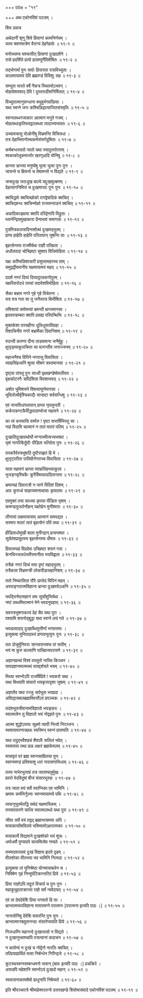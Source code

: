 +++
title = "१९"

+++
अथ एकोनविंशं पटलम् ।  
  
  
शिव उवाच   
  
  
अथेदानीं शृणु शिवे प्रियाणां कामनिर्णयम् ।  
यस्य श्रवणमात्रेण वैराग्यं देहगेहयोः ॥ १९-१ ॥  
  
मनोरथश्च यश्चासीत् प्रियाणां दुःखदर्शने ।  
रासे प्रदर्शिते प्रायो ह्यसम्पूर्णेविशेषितः ॥ १९-२ ॥  
  
तद्भोगार्थं पुनः सर्वाः प्रियास्ता रासविच्युताः ।  
कालमायामयं देवि ब्रह्माण्डं विविशुः सह ॥ १९-३ ॥  
  
सम्भूता भारते वर्षे नैकत्र स्थितयोऽभवन् ।  
मोहावेशवशाद् देवि ! दुस्तरादीशनिर्मितात् ॥ १९-४ ॥  
  
विच्युतात्मानुसन्धाना बभूवुर्भगवत्प्रियाः ।  
यथा स्वप्ने जनः कश्चिन्निद्रात्याजितसंस्मृतिः ॥ १९-५ ॥  
  
स्वप्नलब्धगजाकार आत्मानं मनुते गजम् ।  
मोहलब्धाकृतिस्तद्वल्लब्ध्वा तादात्म्यभावतः ॥ १९-६ ॥  
  
उच्चावचासु योओनीषु विभ्रमन्ति विचित्रधा ।  
तत्र देहाभिमानोत्त्थकर्मसंसर्गदूषिताः ॥ १९-७ ॥  
  
कर्मबन्धस्ततो जातो यथा स्यादुत्तरोत्तरम् ।  
श्वकाकोलूकमार्जार खरगृध्रादि योनिषु ॥ १९-८ ॥  
  
भ्रान्त्वा भ्रान्त्वा मनुष्येषु भूत्वा भूत्वा पुनः पुनः ।  
जायन्ते च म्रियन्ते च तेषामन्तो न विद्यते ॥ १९-९ ॥  
  
जन्मदुःख जराःदुख बाल्ये यद्दुःखमुल्बणम् ।  
देहत्यागनिमित्तं च दुःखमाप्ताः पुनः पुनः ॥ १९-१० ॥  
  
क्वचिद्धर्मः क्वचिच्छोको रागद्वेषादिकं क्वचित् ।  
क्वचिद्बन्धः क्वचिन्मोक्षो राजसन्ताडनं क्वचित् ॥ १९-११ ॥  
  
अन्नादिकाङ्क्षया क्वापि दरिद्रेणापि विद्रुताः ।  
म्लानेन्द्रियमुखाकारा दैन्यभावं समागताः ॥ १९-१२ ॥  
  
पुत्रमित्रकलत्रादिनाशोत्थं दुःखमद्भुतम् ।  
प्राप्य हाहेति हाहेति परितापान् जुषन्ति ताः ॥ १९-१३ ॥  
  
बृहत्सेनस्य राजर्षेर्यथा राज्ञी पतिव्रता ।  
अधौतपादा चोच्छिष्टा सुष्वाप विधिमोहिता ॥ १९-१४ ॥  
  
यक्षः कश्चिन्निशाचारी प्रसुप्तामहरच्च ताम् ।  
समुद्रद्वीपमानीय यक्षमायामयं महत् ॥ १९-१५ ॥  
  
ददर्श नगरं दिव्यं दिव्याट्टालकगोपुरम् ।  
यक्षस्तिरोदधे तस्यां तदावेशविमोहिता ॥ १९-१६ ॥  
  
सैका बभ्राम नगरे गृहे गृहे विचेतना ।  
यत्र यत्र गता सा तु जनैस्तत्र बिभीषिता ॥ १९-१७ ॥  
  
तमिश्रायां तमोमय्यां भ्रमन्ती भ्रान्तमानसा ।  
हृतवस्त्राम्बरा क्वापि प्रसह्य परिपन्थिभिः ॥ १९-१८ ॥  
  
मुक्तकेशा वस्त्रहीना धूलिधूसरविग्रहा ।  
पिशाचिनीव नगरे बभ्रामैका दिवानिशम् ॥ १९-१९ ॥  
  
रुदन्ती करुणा दीना ताड्यमाना जनैर्मुहुः ।  
क्षुत्तृड्व्याकुलचित्ता सा वल्गन्तीव जनाज्जनम् ॥ १९-२० ॥  
  
महाजनैश्च विपिने नगरात्तु विवासिता ।  
व्याघ्रसिंहध्वनिं श्रुत्वा भीषणं त्रस्तमानसा ॥ १९-२१ ॥  
  
दृष्ट्वा तांस्तु पुनः साध्वी वृक्षखण्डेष्वेवलीयत ।   
वृक्षकोटरगैः सर्पैदंशिता विवशाभवत् ॥ १९-२२ ॥  
  
अशेत भूमिशयने विषव्याघूर्णमानसा ।  
भूविलोत्थैर्वृश्चिकाद्यैः सन्दष्टा सर्वसन्धिषु ॥ १९-२३ ॥  
  
एवं नानाविधांस्तापान् प्राप्ता नृपसुन्दरी ।  
कर्कराकण्टकैर्विद्धपादाम्भोजा महावने ॥ १९-२४ ॥  
  
का त्वं कस्यासि वामोरु ! पृष्टा सप्तर्षिभिस्तु सा ।  
नाहं विदामि चात्मानं न तातं मातरं पतिम् ॥ १९-२५ ॥  
  
दुःखातिदुःखपाथोघौ मग्नास्मीत्यभ्यभाषत ।  
भृशं नागरिकैर्दुष्टैः पीडिता भर्त्सिता पुनः ॥ १९-२६ ॥  
  
तस्करैर्वस्त्रभूषादि दुष्टैरपहृतं हि मे ।  
क्षुत्तृट्परीता पापिष्ठैर्नगराच्च विवासिता ॥ १९-२७ ॥  
  
याता महावनं भ्रान्ता व्याघ्रसिंहभयाकुला ।  
भुजङ्गवृश्चिकैः क्रूरैर्विषव्यापादितान्तरा ॥ १९-२८ ॥  
  
भ्रमाम्यहं दिवारात्रौ न जाने विदिशं दिशम् ।  
अतः कुरुध्वं साहाय्यमनाथायाः कृपालवः ॥ १९-२९ ॥  
  
एवमुक्तं तया साध्व्या कृपया पीडिता भृशम् ।  
कमण्डलुजलेनौक्षन् यक्षोघ्रेन मुनीश्वराः ॥ १९-३० ॥  
  
लीनायां लक्षमायायाम् आत्मानं समपद्यत ।  
सस्मार मातरं तातं बृहत्सेनं पतिं तथा ॥ १९-३१ ॥  
  
व्रीडिताधोमुखी बाला मुनीन्द्रान् प्रत्यभाषत ।  
सूर्यवंशप्रसूतस्य बृहत्सेनस्य धीमतः ॥ १९-३२ ॥  
  
प्रियास्म्यहं विप्रदेवा उच्छिष्टा शयनं गता ।  
केनचिज्जलधेस्तीरमानीता भयविह्वला ॥ १९-३३ ॥  
  
तत्रैकं नगरं दिव्यं मया दृष्टं महाद्भुतम् ।  
तत्रैकला विभ्रमन्त्री लोकपीडासहानिशम् ॥ १९-३४ ॥  
  
ततो निष्कासिता पौरैः प्राप्तेदं विपिनं महत् ।  
अस्तङ्गतात्मविज्ञाना भ्रान्ता दुःखमयेऽध्वनि ॥ १९-३५ ॥  
  
भवद्भिर्नष्टमज्ञानं तमः सूर्यांशुभिर्यथा ।  
नष्टं लब्धमिवात्मानं मेने भवदनुग्रहात् ॥ १९-३६ ॥  
  
सवस्त्रभूषणाकल्पं देहं चैव यथा पुरा ।  
पश्यामि शयनोद्बुद्धा यथा स्वप्ने लयं गते ॥ १९-३७ ॥  
  
भवत्प्रसादाद् दुःखाब्धिमुत्तीर्णा भगवत्तमाः ।  
इत्युक्त्वा मुनिपादाब्जं प्रणताभूत्पुनः पुनः ॥ १९-३८ ॥  
  
ततः प्रोचुर्मुनिवराः सान्त्वयन्तश्च तां सतीम् ।  
भयं मा कुरु कल्याणि पातिव्रत्यपरायणे ॥ १९-३९ ॥  
  
अज्ञानप्रभवं विश्वं वस्तुतो नास्ति किञ्चन ।  
यावदज्ञानमात्मस्थं तावद्दर्शयते भयम् ॥ १९-४० ॥  
  
मिथ्या स्वप्नोऽपि राजर्षिप्रिये ! भयकरो यथा ।  
तथा मिथ्यापि संसारो भयकृत्तादृशा जुषाम् ॥ १९-४१ ॥  
  
अज्ञातैव यथा रज्जुः सर्पभूता भयप्रदा ।  
अविद्यासबलब्रह्मविवर्त्तोऽयं प्रपञ्चकः ॥ १९-४२ ॥  
  
तदंशभूतजीवानामविज्ञातो भयङ्करः ।  
स्वात्मत्वेन तु विज्ञातो भयं नोद्वहते पुनः ॥ १९-४३ ॥  
  
आत्मा शुद्धोऽव्ययः सूक्ष्मो व्यापी नित्यो निरञ्जनः ।  
स्वमायावरणाच्छन्नः स्वस्मिन् स्वप्नं प्रपश्यति ॥ १९-४४ ॥  
  
यथा तदुद्भवैश्छन्नं शैवालैः सलिलं भवेत् ।  
स्वमायया तथा छन्न अक्षरं ब्रह्मकेवलम् ॥ १९-४५ ॥  
  
मायावृतं परं ब्रह्म स्वप्नसाक्षितया पुनः ।  
स्वाप्नमण्डं प्रविश्याशु धत्तं नारायणाभिधाम् ॥ १९-४६ ॥  
  
तस्य नाभेरभूत्पद्मं तत्र जातश्चतुर्मुखः ।  
प्रवरो वेदविदुषां बीजं संसारभूरुहः ॥ १९-४७ ॥  
  
तत्र जाता वयं सर्वे स्वाप्निका एव भामिनि ।  
भ्रमामः कर्मभिर्नुन्न्नाः स्वप्नमायामये पथि ॥ १९-४८ ॥  
  
त्वयानुभूतमेतद्धि यथेदं यक्षमायिकम् ।  
तस्यापसरणे साध्वि स्वात्मालब्धो यथा पुरा ॥ १९-४९ ॥  
  
जीवाः सर्वे वयं तद्वद् ब्रह्माभासमया अपि ।  
मायाकार्यांशविलये भविष्यामोऽक्षरात्मकाः ॥ १९-५० ॥  
  
मायाकार्ये विद्यमाने दुःखशोको भयं शुचः ।  
धर्माधर्मौ पुण्यपापे सत्यमित्येव गम्यते ॥ १९-५१ ॥  
  
तस्मादवास्तवं दुःखं विज्ञाय हृदये दृढम् ।  
वीतशोका वीतभया भव भामिनि नित्यदा ॥ १९-५२ ॥  
  
इत्युक्त्वा तां मुनिश्रेष्ठा योगमायाबलेन च ।  
निमिषेण गृहं निन्युर्घटिकान्तरितं प्रिये ॥ १९-५३ ॥  
  
प्रिया राज्ञोऽपि तद्वृत्तं विचार्य च पुनः पुनः ।  
महाकुतूहलाक्रान्ता राज्ञे सर्वं न्यवेदयत् ॥ १९-५४ ॥  
  
एवं ता देवदेवेशि प्रिया भगवतो हि ताः ।  
भ्रान्तात्मरूपविज्ञाना मायास्वप्ने परात्मनः [परात्मना इत्यपि पाठः ।] ॥ १९-५५ ॥  
  
नानायोनिषु देवेशि ससरन्ति पुनः पुनः ।  
भ्रान्तात्मानश्च्युतानन्दाः संसारेप्यसति प्रिये ॥ १९-५६ ॥  
  
निजधाम्नि महानन्दे दुःखाभासो न विद्यते ।  
न दुःखानुभवश्चापि तत्रत्यानां कदाचन ॥ १९-५७ ॥  
  
न कार्पण्यं न दुःखं च नोद्वेगो नारतिः क्वचित् ।  
तत्प्रियाप्रार्थितं मत्वा निर्बन्धेन गिरीन्द्रजे ॥ १९-५८ ॥  
  
कूटस्थस्वप्नसम्बन्धमनो भावान् [बावः इत्यपि पाठः ।] प्रचक्रिरे ।  
असन्नपि महेशानि स्वप्नोऽयं दुःखदो महान् ॥ १९-५९ ॥  
  
स्ववासनाकामशेषो ह्यधुनापि निषेव्यते ॥ १९-६० ॥  
  
  
इति श्रीपञ्चरात्रे श्रीमाहेश्वरतन्त्रे उत्तरखण्डे शिवोमासंवादे एकोनविंशं पटलम् ॥ १९-१९ ॥  
  
  
  
  